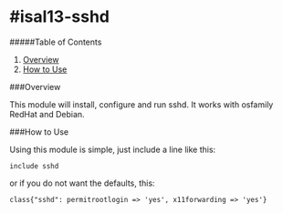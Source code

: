 #isal13-sshd
==========

#####Table of Contents

1. [Overview](#Overview)
2. [How to Use](#How)

###Overview

This module will install, configure and run sshd.  It works with osfamily RedHat and Debian.

###How to Use

Using this module is simple, just include a line like this:

```include sshd```

or if you do not want the defaults, this:

```class{"sshd": permitrootlogin => 'yes', x11forwarding => 'yes'}```

